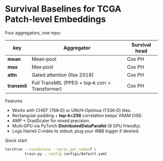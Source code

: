 
# Survival Baselines for TCGA Patch‑level Embeddings

Four aggregators, one repo:

| key | Aggregator | Survival head |
|-----|------------|---------------|
| **mean** | Mean‑pool | Cox PH |
| **max** | Max‑pool | Cox PH |
| **attn** | Gated attention (Ilse 2018) | Cox PH |
| **transmil** | Full TransMIL (PPEG + top‑k corr + Transformer) | Cox PH |

Features
* Works with CHIEF (768‑D) or UNI/H‑Optimus (1 536‑D) tiles.
* Rectangular padding + **top‑k=256** correlation keeps VRAM O(N).
* AMP + GradScaler for mixed precision.
* Multi‑GPU via PyTorch **DistributedDataParallel** (8 GPU friendly).
* Logs Harrell C‑index to stdout; plug your W&B logger if desired.

Quick start
```bash
torchrun --standalone --nproc_per_node=7 \
         train.py --config configs/default.yaml
```
